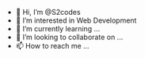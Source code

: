 - 👋 Hi, I’m @S2codes
- 👀 I’m interested in Web Development
- 🌱 I’m currently learning ...
- 💞️ I’m looking to collaborate on ...
- 📫 How to reach me ...

<!---
S2codes/S2codes is a ✨ special ✨ repository because its `README.md` (this file) appears on your GitHub profile.
You can click the Preview link to take a look at your changes.
--->
